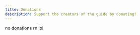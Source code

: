 ```yaml
---
title: Donations
description: Support the creators of the guide by donating!
---
```



no donations rn lol
